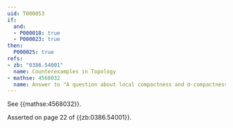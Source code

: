 ```yaml
---
uid: T000053
if:
  and:
  - P000018: true
  - P000023: true
then:
  P000025: true
refs:
- zb: "0386.54001"
  name: Counterexamples in Topology
- mathse: 4568032
  name: Answer to "A question about local compactness and σ-compactness"
---
```


See {{mathse:4568032}}.

Asserted on page 22 of {{zb:0386.54001}}.

